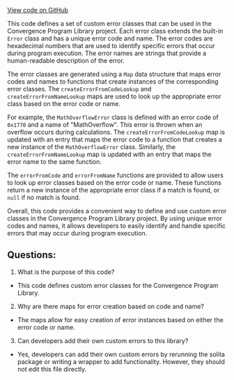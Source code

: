 [View code on GitHub](https://github.com/convergence-rfq/convergence-program-library/risk-engine/js/generated/errors/index.ts)

This code defines a set of custom error classes that can be used in the Convergence Program Library project. Each error class extends the built-in `Error` class and has a unique error code and name. The error codes are hexadecimal numbers that are used to identify specific errors that occur during program execution. The error names are strings that provide a human-readable description of the error.

The error classes are generated using a `Map` data structure that maps error codes and names to functions that create instances of the corresponding error classes. The `createErrorFromCodeLookup` and `createErrorFromNameLookup` maps are used to look up the appropriate error class based on the error code or name.

For example, the `MathOverflowError` class is defined with an error code of `0x1770` and a name of "MathOverflow". This error is thrown when an overflow occurs during calculations. The `createErrorFromCodeLookup` map is updated with an entry that maps the error code to a function that creates a new instance of the `MathOverflowError` class. Similarly, the `createErrorFromNameLookup` map is updated with an entry that maps the error name to the same function.

The `errorFromCode` and `errorFromName` functions are provided to allow users to look up error classes based on the error code or name. These functions return a new instance of the appropriate error class if a match is found, or `null` if no match is found.

Overall, this code provides a convenient way to define and use custom error classes in the Convergence Program Library project. By using unique error codes and names, it allows developers to easily identify and handle specific errors that may occur during program execution.
## Questions: 
 1. What is the purpose of this code?
- This code defines custom error classes for the Convergence Program Library.

2. Why are there maps for error creation based on code and name?
- The maps allow for easy creation of error instances based on either the error code or name.

3. Can developers add their own custom errors to this library?
- Yes, developers can add their own custom errors by rerunning the solita package or writing a wrapper to add functionality. However, they should not edit this file directly.